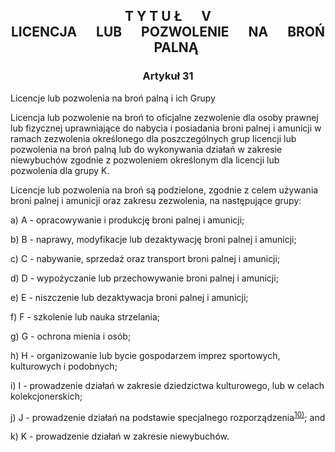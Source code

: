 ## <a name="title_5"></a><p align="center">T Y T U Ł &emsp; V<br /> LICENCJA &emsp; LUB &emsp; POZWOLENIE &emsp; NA &emsp; BROŃ &emsp; PALNĄ</p>

### <a name="section_31"></a><p align="center">Artykuł 31</p>

Licencje lub pozwolenia na broń palną i ich Grupy

Licencja lub pozwolenie na broń to oficjalne zezwolenie dla osoby prawnej lub fizycznej uprawniające do nabycia i posiadania broni palnej i amunicji w ramach zezwolenia określonego dla poszczególnych grup licencji lub pozwolenia na broń palną lub do wykonywania działań w zakresie niewybuchów zgodnie z pozwoleniem określonym dla licencji lub pozwolenia dla grupy K.

Licencje lub pozwolenia na broń są podzielone,
zgodnie z celem używania broni palnej i amunicji oraz zakresu zezwolenia, na następujące grupy:

a) A - opracowywanie i produkcję broni palnej i amunicji;

b) B - naprawy, modyfikacje lub dezaktywację broni palnej i amunicji;

c) C - nabywanie, sprzedaż oraz transport broni palnej i amunicji;

d) D - wypożyczanie lub przechowywanie broni palnej i amunicji;

e) E - niszczenie lub dezaktywacja broni palnej i amunicji;

f) F - szkolenie lub nauka strzelania;

g) G - ochrona mienia i osób;

h) H - organizowanie lub bycie gospodarzem imprez sportowych, kulturowych i podobnych;

i) I - prowadzenie działań w zakresie dziedzictwa kulturowego, lub w celach kolekcjonerskich;

j) J - prowadzenie działań na podstawie specjalnego rozporządzenia<sup>[10)](#fn10)</sup>; and

k) K - prowadzenie działań w zakresie niewybuchów.
